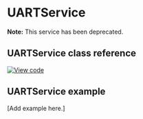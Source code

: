 # UARTService

<span class="notes">**Note:** This service has been deprecated.</span>

## UARTService class reference

[![View code](https://www.mbed.com/embed/?type=library)](https://os.mbed.com/docs/mbed-os/v6.16/mbed-os-api-doxy/_u_a_r_t_service_8h_source.html)

## UARTService example

[Add example here.]
